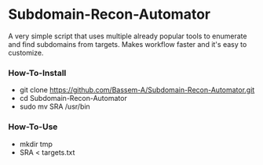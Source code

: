 # Subdomain-Recon-Automator
A very simple script that uses multiple already popular tools to enumerate and find subdomains from targets. Makes workflow faster and it's easy to customize. 



### How-To-Install  
- git clone https://github.com/Bassem-A/Subdomain-Recon-Automator.git
- cd Subdomain-Recon-Automator
- sudo mv SRA /usr/bin



### How-To-Use  
- mkdir tmp
- SRA < targets.txt
